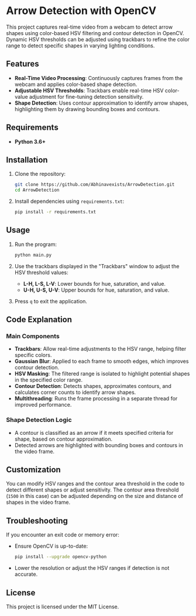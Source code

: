# Arrow Detection with OpenCV

This project captures real-time video from a webcam to detect arrow shapes using color-based HSV filtering and contour detection in OpenCV. Dynamic HSV thresholds can be adjusted using trackbars to refine the color range to detect specific shapes in varying lighting conditions.

## Features
- **Real-Time Video Processing**: Continuously captures frames from the webcam and applies color-based shape detection.
- **Adjustable HSV Thresholds**: Trackbars enable real-time HSV color-value adjustment for fine-tuning detection sensitivity.
- **Shape Detection**: Uses contour approximation to identify arrow shapes, highlighting them by drawing bounding boxes and contours.

## Requirements
- **Python 3.6+**

## Installation

1. Clone the repository:
    ```bash
    git clone https://github.com/Abhinavexists/ArrowDetection.git
    cd ArrowDetection
    ```

2. Install dependencies using `requirements.txt`:
    ```bash
    pip install -r requirements.txt
    ```

## Usage

1. Run the program:
    ```bash
    python main.py
    ```

2. Use the trackbars displayed in the "Trackbars" window to adjust the HSV threshold values:
    - **L-H, L-S, L-V**: Lower bounds for hue, saturation, and value.
    - **U-H, U-S, U-V**: Upper bounds for hue, saturation, and value.
   
3. Press `q` to exit the application.

## Code Explanation

### Main Components

- **Trackbars**: Allow real-time adjustments to the HSV range, helping filter specific colors.
- **Gaussian Blur**: Applied to each frame to smooth edges, which improves contour detection.
- **HSV Masking**: The filtered range is isolated to highlight potential shapes in the specified color range.
- **Contour Detection**: Detects shapes, approximates contours, and calculates corner counts to identify arrow shapes.
- **Multithreading**: Runs the frame processing in a separate thread for improved performance.

### Shape Detection Logic
- A contour is classified as an arrow if it meets specified criteria for shape, based on contour approximation.
- Detected arrows are highlighted with bounding boxes and contours in the video frame.

## Customization

You can modify HSV ranges and the contour area threshold in the code to detect different shapes or adjust sensitivity. The contour area threshold (`1500` in this case) can be adjusted depending on the size and distance of shapes in the video frame.

## Troubleshooting

If you encounter an exit code or memory error:
- Ensure OpenCV is up-to-date:
    ```bash
    pip install --upgrade opencv-python
    ```
- Lower the resolution or adjust the HSV ranges if detection is not accurate.

## License
This project is licensed under the MIT License.
